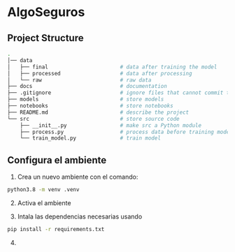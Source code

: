# AlgoSeguros

## Project Structure

```bash
.
│── data            
│   ├── final                       # data after training the model
│   ├── processed                   # data after processing
│   └── raw                         # raw data
├── docs                            # documentation
├── .gitignore                      # ignore files that cannot commit to Git
├── models                          # store models
├── notebooks                       # store notebooks
├── README.md                       # describe the project
└── src                             # store source code
    ├── __init__.py                 # make src a Python module 
    ├── process.py                  # process data before training model
    └── train_model.py              # train model

```

## Configura el ambiente
1. Crea un nuevo ambiente con el comando:

```bash
python3.8 -m venv .venv
```
2. Activa el ambiente

3. Intala las dependencias necesarias usando

```bash
pip install -r requirements.txt
```
4. 

